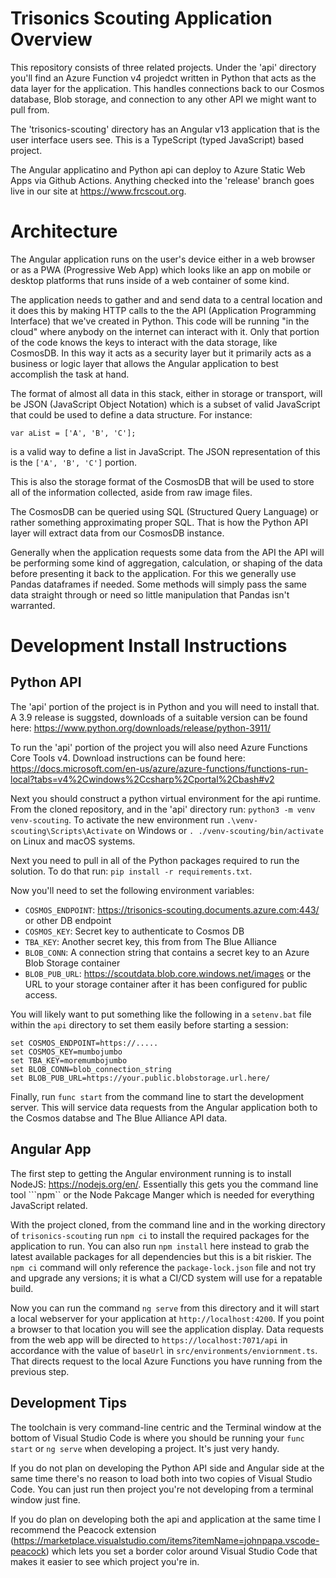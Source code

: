 # Trisonics Scouting Application Overview
This repository consists of three related projects. Under the 'api' directory
you'll find an Azure Function v4 projedct written in Python that acts as the
data layer for the application. This handles connections back to our Cosmos
database, Blob storage, and connection to any other API we might want to pull
from.

The 'trisonics-scouting' directory has an Angular v13 application that is the
user interface users see. This is a TypeScript (typed JavaScript) based project.

The Angular applicatino and Python api can deploy to Azure Static Web Apps via
Github Actions. Anything checked into the 'release' branch goes live in our
site at https://www.frcscout.org.

# Architecture
The Angular application runs on the user's device either in a web browser or
as a PWA (Progressive Web App) which looks like an app on mobile or desktop
platforms that runs inside of a web container of some kind.

The application needs to gather and and send data to a central location and it
does this by making HTTP calls to the the API (Application Programming
Interface) that we've created in Python. This code will be running "in the
cloud" where anybody on the internet can interact with it. Only that portion of
the code knows the keys to interact with the data storage, like CosmosDB. In
this way it acts as a security layer but it primarily acts as a business or
logic layer that allows the Angular application to best accomplish the task at
hand.

The format of almost all data in this stack, either in storage or transport,
will be JSON (JavaScript Object Notation) which is a subset of valid JavaScript
that could be used to define a data structure. For instance:
```
var aList = ['A', 'B', 'C'];
```
is a valid way to define a list in JavaScript. The JSON representation of this
is the ```['A', 'B', 'C']``` portion.

This is also the storage format of the CosmosDB that will be used to store all
of the information collected, aside from raw image files.

The CosmosDB can be queried using SQL (Structured Query Language) or rather
something approximating proper SQL. That is how the Python API layer will
extract data from our CosmosDB instance.

Generally when the application requests some data from the API the API will be
performing some kind of aggregation, calculation, or shaping of the data before
presenting it back to the application. For this we generally use Pandas
dataframes if needed. Some methods will simply pass the same data straight
through or need so little manipulation that Pandas isn't warranted.

# Development Install Instructions
## Python API
The 'api' portion of the project is in Python and you will need to install that.
A 3.9 release is suggsted, downloads of a suitable version can be found here:
https://www.python.org/downloads/release/python-3911/

To run the 'api' portion of the project you will also need Azure Functions Core
Tools v4. Download instructions can be found here:
https://docs.microsoft.com/en-us/azure/azure-functions/functions-run-local?tabs=v4%2Cwindows%2Ccsharp%2Cportal%2Cbash#v2

Next you should construct a python virtual environment for the api runtime. From the cloned repository, and in the 'api' directory run:
```python3 -m venv venv-scouting```. To activate the new environment run ```.\venv-scouting\Scripts\Activate``` on Windows or ```. ./venv-scouting/bin/activate``` on Linux and macOS systems.

Next you need to pull in all of the Python packages required to run the solution. To do that run: ```pip install -r requirements.txt```.

Now you'll need to set the following environment variables:
- ```COSMOS_ENDPOINT```: https://trisonics-scouting.documents.azure.com:443/ or other DB endpoint
- ```COSMOS_KEY```: Secret key to authenticate to Cosmos DB
- ```TBA_KEY```: Another secret key, this from from The Blue Alliance
- ```BLOB_CONN```: A connection string that contains a secret key to an Azure Blob Storage container
- ```BLOB_PUB_URL```: https://scoutdata.blob.core.windows.net/images or the URL to your storage container after it has been configured for public access. 

You will likely want to put something like the following in a ```setenv.bat``` file within the ```api``` directory to set them easily before starting a session:
```
set COSMOS_ENDPOINT=https://.....
set COSMOS_KEY=mumbojumbo
set TBA_KEY=moremumbojumbo
set BLOB_CONN=blob_connection_string
set BLOB_PUB_URL=https://your.public.blobstorage.url.here/
```

Finally, run ```func start``` from the command line to start the development server. This will service data requests from the Angular application both to the Cosmos databse and The Blue Alliance API data.

## Angular App
The first step to getting the Angular environment running is to install NodeJS:
https://nodejs.org/en/. Essentially this gets you the command line tool ```npm``
or the Node Pakcage Manger which is needed for everything JavaScript related.

With the project cloned, from the command line and in the working directory of
```trisonics-scouting``` run ```npm ci``` to install the required packages for
the application to run. You can also run ```npm install``` here instead to grab
the latest available packages for all dependencies but this is a bit riskier.
The ```npm ci``` command will only reference the ```package-lock.json``` file
and not try and upgrade any versions; it is what a CI/CD system will use for a
repatable build.

Now you can run the command ```ng serve``` from this directory and it will start
a local webserver for your application at ```http://localhost:4200```. If you
point a browser to that location you will see the application display. Data
requests from the web app will be directed to ```https://localhost:7071/api```
in accordance with the value of ```baseUrl``` in
```src/environments/enviornment.ts```. That directs request to the local Azure
Functions you have running from the previous step.

## Development Tips
The toolchain is very command-line centric and the Terminal window at the bottom of Visual Studio Code is where you should be running your ```func start``` or ```ng serve``` when developing a project. It's just very handy. 

If you do not plan on developing the Python API side and Angular side at the same time there's no reason to load both into two copies of Visual Studio Code. You can just run then project you're not developing from a terminal window just fine.

If you do plan on developing both the api and application at the same time I recommend the Peacock extension (https://marketplace.visualstudio.com/items?itemName=johnpapa.vscode-peacock) which lets you set a border color around Visual Studio Code that makes it easier to see which project you're in.